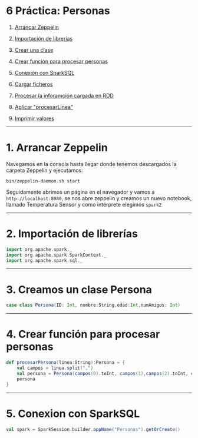 # 6 Práctica: Personas

1. [Arrancar Zeppelin ](#schema1)
2. [Importación de librerías ](#schema2)
3. [Crear una clase](#schema3)
4. [Crear función para procesar personas](#schema4)
5. [Conexión con SparkSQL](#schema5)







3. [Cargar ficheros ](#schema3)
4. [Procesar la inforamción cargada en RDD](#schema4)
5. [Aplicar "procesarLinea"](#schema5)
6. [Imprimir valores](#schema6)

<hr>

<a name="schema1"></a>

# 1. Arrancar Zeppelin
Navegamos en la consola hasta llegar donde tenemos descargados la carpeta Zeppelin y ejecutamos:
~~~
bin/zeppelin-daemon.sh start
~~~

Seguidamente abrimos un página en el navegador y vamos a `http://localhost:8080`, se nos abre zeppelin y creamos un nuevo notebook, llamado Temperatura Sensor y como intérprete elegimos `spark2`
<hr>

<a name="schema2"></a>

# 2. Importación de librerías

~~~scala
import org.apache.spark._
import org.apache.spark.SparkContext._
import org.apache.spark.sql._
~~~


<hr>

<a name="schema3"></a>

# 3. Creamos un clase Persona

~~~scala
case class Persona(ID: Int, nombre:String,edad:Int,numAmigos: Int)
~~~
<hr>

<a name="schema4"></a>

# 4. Crear función para procesar personas

~~~scala
def procesarPersona(linea:String):Persona = {
    val campos = linea.split(",")
    val persona = Persona(campos(0).toInt, campos(1),campos(2).toInt, campos(3).toInt )
    persona
}
~~~

<hr>

<a name="schema5"></a>

# 5. Conexion con SparkSQL
~~~scala
val spark = SparkSession.builder.appName("Personas").getOrCreate()
~~~
